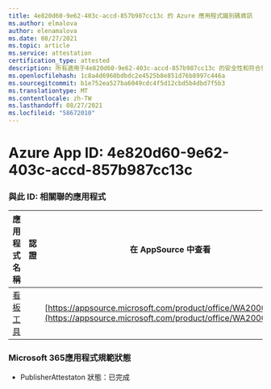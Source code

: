 ```yaml
---
title: 4e820d60-9e62-403c-accd-857b987cc13c 的 Azure 應用程式識別碼資訊
ms.author: elmalova
author: elenamalova
ms.date: 08/27/2021
ms.topic: article
ms.service: attestation
certification_type: attested
description: 所有適用于4e820d60-9e62-403c-accd-857b987cc13c 的安全性和符合性資訊資訊。
ms.openlocfilehash: 1c8a4d6960bdbdc2e4525b8e851d76b8997c446a
ms.sourcegitcommit: b1e752ea527ba6049cdc4f5d12cbd5b4dbd7f5b3
ms.translationtype: MT
ms.contentlocale: zh-TW
ms.lasthandoff: 08/27/2021
ms.locfileid: "58672010"
---
```

# <a name="azure-app-id-4e820d60-9e62-403c-accd-857b987cc13c"></a>Azure App ID: 4e820d60-9e62-403c-accd-857b987cc13c


### <a name="apps-associated-with-this-id"></a>與此 ID: 相關聯的應用程式
| **應用程式名稱** | **認證** | **在 AppSource 中查看** |
|--------------|---------------|-----------------------|
| [看板工具](https://docs.microsoft.com/microsoft-365-app-certification/forward/WA200002121) |  | [https://appsource.microsoft.com/product/office/WA200002121](https://appsource.microsoft.com/product/office/WA200002121) |

### <a name="microsoft-365-app-compliance-status"></a>Microsoft 365應用程式規範狀態
- PublisherAttestaton 狀態：已完成
